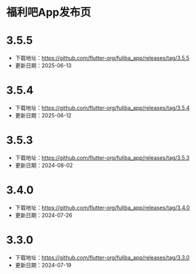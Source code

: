 # 福利吧App发布页
# 3.5.5
* 下载地址：https://github.com/flutter-org/fuliba_app/releases/tag/3.5.5
* 更新日期：2025-06-13

# 3.5.4
* 下载地址：https://github.com/flutter-org/fuliba_app/releases/tag/3.5.4
* 更新日期：2025-06-12

# 3.5.3
* 下载地址：https://github.com/flutter-org/fuliba_app/releases/tag/3.5.3
* 更新日期：2024-08-02

# 3.4.0
* 下载地址：https://github.com/flutter-org/fuliba_app/releases/tag/3.4.0
* 更新日期：2024-07-26

# 3.3.0 
* 下载地址：https://github.com/flutter-org/fuliba_app/releases/tag/3.3.0
* 更新日期：2024-07-19
